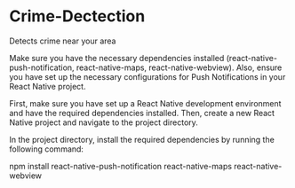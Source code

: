 # Crime-Dectection
Detects crime near your area 

Make sure you have the necessary dependencies installed (react-native-push-notification, react-native-maps, react-native-webview). Also, ensure you have set up the necessary configurations for Push Notifications in your React Native project.

First, make sure you have set up a React Native development environment and have the required dependencies installed. Then, create a new React Native project and navigate to the project directory.

In the project directory, install the required dependencies by running the following command: 

npm install react-native-push-notification react-native-maps react-native-webview 

